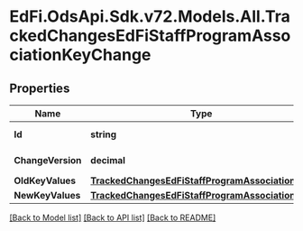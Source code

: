 # EdFi.OdsApi.Sdk.v72.Models.All.TrackedChangesEdFiStaffProgramAssociationKeyChange

## Properties

Name | Type | Description | Notes
------------ | ------------- | ------------- | -------------
**Id** | **string** | Resource identifier | [optional] 
**ChangeVersion** | **decimal** | Change version | [optional] 
**OldKeyValues** | [**TrackedChangesEdFiStaffProgramAssociationKey**](TrackedChangesEdFiStaffProgramAssociationKey.md) |  | [optional] 
**NewKeyValues** | [**TrackedChangesEdFiStaffProgramAssociationKey**](TrackedChangesEdFiStaffProgramAssociationKey.md) |  | [optional] 

[[Back to Model list]](../README.md#documentation-for-models) [[Back to API list]](../README.md#documentation-for-api-endpoints) [[Back to README]](../README.md)


